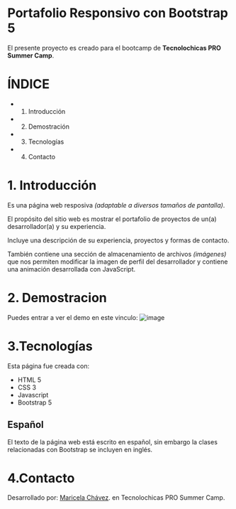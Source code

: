 # Portafolio Responsivo con Bootstrap 5

El presente proyecto es creado para el bootcamp de **Tecnolochicas PRO Summer Camp**.
# ÍNDICE
* 1. Introducción
* 2. Demostración
* 3. Tecnologías
* 4. Contacto
  
# 1. Introducción
Es una página web resposiva *(adaptable a diversos tamaños de pantalla)*.

El propósito del sitio web es mostrar el portafolio de proyectos de un(a) desarrollador(a) y su experiencia.

Incluye una descripción de su experiencia, proyectos y formas de contacto.

También contiene una sección de almacenamiento de archivos *(imágenes)* que nos permiten modificar la imagen de perfil del desarrollador y contiene una animación desarrollada con JavaScript.
# 2. Demostracion
Puedes entrar a ver el demo en este vinculo: 
![image](https://github.com/actMariCh/portafolio/assets/140435095/bf65aa5d-c22e-4695-8b5f-4177b312172c)
# 3.Tecnologías

Esta página fue creada con:

* HTML 5
* CSS 3
* Javascript
* Bootstrap 5

## Español
 El texto de la página web está escrito en español, sin embargo la clases relacionadas con Bootstrap se incluyen en inglés.

# 4.Contacto
Desarrollado por: [Maricela Chávez](https://www.linkedin.com/in/maricela-chavez-de-la-cruz-25a452285/). en Tecnolochicas PRO Summer Camp.

